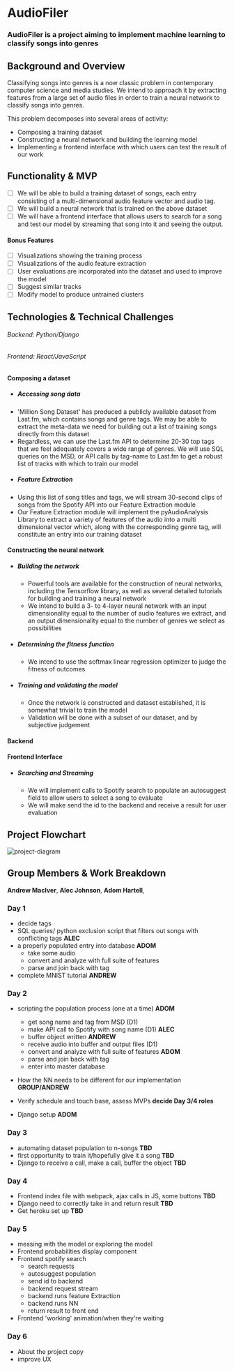 # AudioFiler

### AudioFiler is a project aiming to implement machine learning to classify songs into genres

## Background and Overview

Classifying songs into genres is a now classic problem in contemporary computer science and media studies. We intend to approach it by extracting features from a large set of audio files in order to train a neural network to classify songs into genres.

This problem decomposes into several areas of activity:
  * Composing a training dataset
  * Constructing a neural network and building the learning model
  * Implementing a frontend interface with which users can test the result of our work

## Functionality & MVP

   - [ ] We will be able to build a training dataset of songs, each entry consisting of a multi-dimensional audio feature vector and audio tag.
   - [ ] We will build a neural network that is trained on the above dataset
   - [ ] We will have a frontend interface that allows users to search for a song and test our model by streaming that song into it and seeing the output.

#### Bonus Features
   - [ ] Visualizations showing the training process
   - [ ] Visualizations of the audio feature extraction
   - [ ] User evaluations are incorporated into the dataset and used to improve the model
   - [ ] Suggest similar tracks
   - [ ] Modify model to produce untrained clusters

## Technologies & Technical Challenges
  ###### Backend: Python/Django
  ###### Frontend: React/JavaScript

#### Composing a dataset
  + ##### Accessing song data
   - 'Million Song Dataset' has produced a publicly available dataset from Last.fm, which contains songs and genre tags. We may be able to extract the meta-data we need for building out a list of training songs directly from this dataset
   - Regardless, we can use the Last.fm API to determine 20-30 top tags that we feel adequately covers a wide range of genres. We will use SQL queries on the MSD, or API calls by tag-name to Last.fm to get a robust list of tracks with which to train our model

  + ##### Feature Extraction
   - Using this list of song titles and tags, we will stream 30-second clips of songs from the Spotify API into our Feature Extraction module
   - Our Feature Extraction module will implement the pyAudioAnalysis Library to extract a variety of features of the audio into a multi dimensional vector which, along with the corresponding genre tag, will constitute an entry into our training dataset

#### Constructing the neural network
  + ##### Building the network
    - Powerful tools are available for the construction of neural networks, including the Tensorflow library, as well as several detailed tutorials for building and training a neural network
    - We intend to build a 3- to 4-layer neural network with an input dimensionality equal to the number of audio features we extract, and an output dimensionality equal to the number of genres we select as possibilities
  + ##### Determining the fitness function
    - We intend to use the softmax linear regression optimizer to judge the fitness of outcomes
  + ##### Training and validating the model
    - Once the network is constructed and dataset established, it is somewhat trivial to train the model
    - Validation will be done with a subset of our dataset, and by subjective judgement

#### Backend

#### Frontend Interface
  + ##### Searching and Streaming
    - We will implement calls to Spotify search to populate an autosuggest field to allow users to select a song to evaluate
    - We will make send the id to the backend and receive a result for user evaluation

## Project Flowchart

![project-diagram](./images/project-diagram.png)


## Group Members & Work Breakdown

**Andrew MacIver**,
**Alec Johnson**,
**Adom Hartell**,

### Day 1
  - decide tags
  - SQL queries/ python exclusion script that filters out songs with conflicting tags **ALEC**
  - a properly populated entry into database **ADOM**
    * take some audio
    * convert and analyze with full suite of features
    * parse and join back with tag
  - complete MNIST tutorial **ANDREW**

### Day 2
  - scripting the population process (one at a time) **ADOM**
    * get song name and tag from MSD (D1)
    * make API call to Spotify with song name (D1) **ALEC**
    * buffer object written **ANDREW**
    * receive audio into buffer and output files (D1)
    * convert and analyze with full suite of features **ADOM**
    * parse and join back with tag
    * enter into master database

  - How the NN needs to be different for our implementation **GROUP/ANDREW**
  - Verify schedule and touch base, assess MVPs **decide Day 3/4 roles**
  - Django setup **ADOM**

### Day 3

 - automating dataset population to n-songs  **TBD**
 - first opportunity to train it/hopefully give it a song **TBD**
 - Django to receive a call, make a call, buffer the object **TBD**


### Day 4
  - Frontend index file with webpack, ajax calls in JS, some buttons **TBD**
  - Django need to correctly take in and return result **TBD**
  - Get heroku set up **TBD**

### Day 5
  - messing with the model or exploring the model
  - Frontend probabilities display component
  - Frontend spotify search
    + search requests
    + autosuggest population
    + send id to backend
    + backend request stream
    + backend runs feature Extraction
    + backend runs NN
    + return result to front end
  - Frontend 'working' animation/when they're waiting

### Day 6
 - About the project copy
 - improve UX
